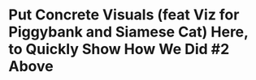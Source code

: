 # Put Concrete Visuals (feat Viz for Piggybank and Siamese Cat) Here, to Quickly Show How We Did #2 Above

